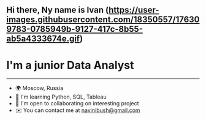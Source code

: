 ## Hi there, Ny name is Ivan (https://user-images.githubusercontent.com/18350557/176309783-0785949b-9127-417c-8b55-ab5a4333674e.gif)
# I'm a junior Data Analyst
___
- 🌍  Moscow, Russia
- 🧠  I'm learning Python, SQL, Tableau
- 🤝  I'm open to collaborating on interesting project
- ✉️  You can contact me at navinibush@gmail.com

